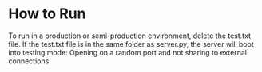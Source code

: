 <h1>How to Run</h1>

To run in a production or semi-production environment, delete the test.txt file. If the test.txt file is in the same folder as server.py, the server will boot into testing mode: Opening on a random port and not sharing to external connections
